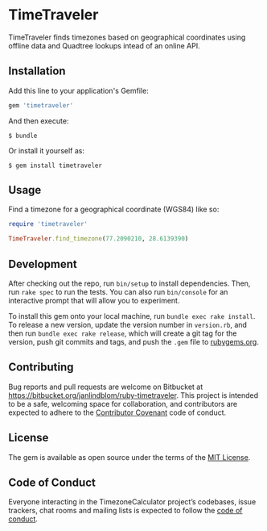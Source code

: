 # TimeTraveler

TimeTraveler finds timezones based on geographical coordinates using offline
data and Quadtree lookups intead of an online API.

## Installation

Add this line to your application's Gemfile:

```ruby
gem 'timetraveler'
```

And then execute:

    $ bundle

Or install it yourself as:

    $ gem install timetraveler

## Usage

Find a timezone for a geographical coordinate (WGS84) like so:

```ruby
require 'timetraveler'

TimeTraveler.find_timezone(77.2090210, 28.6139390)
```

## Development

After checking out the repo, run `bin/setup` to install dependencies. Then, run `rake spec` to run the tests. You can also run `bin/console` for an interactive prompt that will allow you to experiment.

To install this gem onto your local machine, run `bundle exec rake install`. To release a new version, update the version number in `version.rb`, and then run `bundle exec rake release`, which will create a git tag for the version, push git commits and tags, and push the `.gem` file to [rubygems.org](https://rubygems.org).

## Contributing

Bug reports and pull requests are welcome on Bitbucket at https://bitbucket.org/janlindblom/ruby-timetraveler. This project is intended to be a safe, welcoming space for collaboration, and contributors are expected to adhere to the [Contributor Covenant](http://contributor-covenant.org) code of conduct.

## License

The gem is available as open source under the terms of the [MIT License](https://opensource.org/licenses/MIT).

## Code of Conduct

Everyone interacting in the TimezoneCalculator project’s codebases, issue trackers, chat rooms and mailing lists is expected to follow the [code of conduct](https://bitbucket.org/janlindblom/ruby-timetraveler/src/master/CODE_OF_CONDUCT.md).
